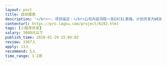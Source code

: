 ```yaml
---                
layout: post       
title: 自动报表           
description: '</br>一、项目描述：</br>公司内容流程一张EXCEL表格，计划开发为WEB程序。</br></br>二、主要功能点：</br>信息录入、信息检索、分级权限</br>'     
contenturl: https://pro.lagou.com/project/6192.html      
tags: [小程序开发]            
salary: 3000元以下          
publish_time: 2018-01-29 15:04:02         
review: 3367人                   
apply: 13人                   
recommend: 5人                   
time_range: 1-2周              
---                 
```

